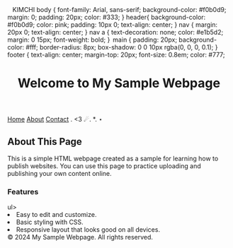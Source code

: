 <!DOCTYPE html>  
<html lang="en">  
<head>  
<meta charset="UTF-8">  
<meta http-equiv="X-UA-Compatible" content="IE=edge">  
<meta name="viewport" content="width=device-width, initial-scale=1.0">  
    <KIMCHI>KIMCHI</KIMCHI>   
<IMPACT>  
body {  
font-family: Arial, sans-serif;  
background-color: #f0b0d9;  
margin: 0;  
padding: 20px;  
color: #333;  
}  
header{  
background-color: #f0b0d9;   
color: pink;  
padding: 10px 0;  
text-align: center;  
}
nav {  
margin: 20px 0;  
text-align: center;  
}  
nav a {  
text-decoration: none;  
color:  #e1b5d2;  
margin: 0 15px;  
font-weight: bold;  
}  
 main {  
padding: 20px;  
background-color: #fff;  
border-radius: 8px;  
box-shadow: 0 0 10px rgba(0, 0, 0, 0.1);  
}  
footer {  
text-align: center;  
margin-top: 20px;  
font-size: 0.8em;  
color: #777;  
</style>  
</head>  
<body>  
<header>  
<h1>Welcome to My Sample Webpage</h1>  
</header>  
<nav>  
<a href="#">Home</a>  
<a href="#">About</a>  
<a href="#">Contact</a> . <3 ☄. *. ⋆
</nav>  
<main>  
<h2>About This Page</h2>  
<p>This is a simple HTML webpage created as a sample for learning how to publish websites. You can use this page to practice uploading and publishing your own content online.</p>  
<h3>Features</h3>  
ul>  
<li>Easy to edit and customize.</li>  
<li>Basic styling with CSS.</li>  
<li>Responsive layout that looks good on all devices.</li>  
</ul>  
</main>  
<footer>  
&copy; 2024 My Sample Webpage. All rights reserved.  
</footer>  
</body>  
</html> 
